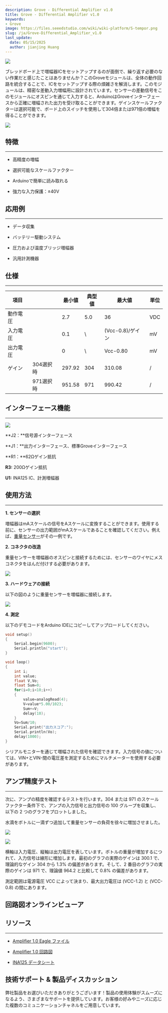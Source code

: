 ```yaml
---
description: Grove - Differential Amplifier v1.0
title: Grove - Differential Amplifier v1.0
keywords:
- Grove
image: https://files.seeedstudio.com/wiki/wiki-platform/S-tempor.png
slug: /ja/Grove-Differential_Amplifier_v1.0
last_update:
  date: 05/15/2025
  author: jianjing Huang
---
```



<!-- ---
name: Grove - Differential Amplifier v1.0
category: Sensor
bzurl: https://www.seeedstudio.com/Grove-Differential-Amplifier-p-1284.html
oldwikiname:  Grove - Differential Amplifier v1.0
prodimagename:  Amplifier_V2.jpg
surveyurl: https://www.research.net/r/Grove-Differential_Amplifier_v1
sku:    103020016
--- -->
![](https://files.seeedstudio.com/wiki/Grove-Differential_Amplifier_v1.0/img/Amplifier_V2.jpg)

ブレッドボード上で増幅器ICをセットアップするのが面倒で、繰り返す必要のない作業だと感じたことはありませんか？このGroveモジュールは、全体の動作回路を統合することで、ICをセットアップする際の煩雑さを解消します。このモジュールは、精密な差動入力増幅用に設計されています。センサーの差動信号をこのモジュールにオスピンを通じて入力すると、ArduinoはGroveインターフェースから正確に増幅された出力を受け取ることができます。ゲインスケールファクターは選択可能で、ボード上のスイッチを使用して304倍または971倍の増幅を得ることができます。

[![](https://files.seeedstudio.com/wiki/Seeed-WiKi/docs/images/300px-Get_One_Now_Banner-ragular.png)](https://www.seeedstudio.com/Grove-Differential-Amplifier-p-1284.html)

## 特徴

---

* 高精度の増幅

* 選択可能なスケールファクター

* Arduinoで簡単に読み取れる

* 強力な入力保護：±40V

## 応用例

---

* データ収集

* バッテリー駆動システム

* 圧力および温度ブリッジ増幅器

* 汎用計測機器

## 仕様

---
| 項目 | | 最小値 | 典型値 | 最大値 | 単位 |
|------|---|--------|--------|--------|------|
| 動作電圧 | | 2.7 | 5.0 | 36 | VDC |
| 入力電圧 | | 0.1 | \ | (Vcc-0.8)/ゲイン | mV |
| 出力電圧 | | 0 | \ | Vcc-0.80 | mV |
| ゲイン | 304選択時 | 297.92 | 304 | 310.08 | / |
| | 971選択時 | 951.58 | 971 | 990.42 | / |

## インターフェース機能

---
![](https://files.seeedstudio.com/wiki/Grove-Differential_Amplifier_v1.0/img/Amplifier_Interface3.jpg)

**J2：**信号源インターフェース

**J1：**出力インターフェース、標準Groveインターフェース

**R1：**62Ωゲイン抵抗

**R3:** 200Ωゲイン抵抗

**U1:** INA125 IC、計測増幅器

## 使用方法

---
**1. センサーの選択**

増幅器はmAスケールの信号をAスケールに変換することができます。使用する前に、センサーの出力範囲がmAスケールであることを確認してください。例えば、[重量センサー](/ja/Weight_Sensor_Load_Cell_0-500g)がその一例です。

**2. コネクタの改造**

重量センサーを増幅器のオスピンと接続するためには、センサーのワイヤにメスコネクタをはんだ付けする必要があります。

![](https://files.seeedstudio.com/wiki/Grove-Differential_Amplifier_v1.0/img/Solder.jpg)

**3. ハードウェアの接続**

以下の図のように重量センサーを増幅器に接続します。

![](https://files.seeedstudio.com/wiki/Grove-Differential_Amplifier_v1.0/img/Connect5.jpg)

**4. 測定**

以下のデモコードをArduino IDEにコピーしてアップロードしてください。

```cpp
void setup()
{
    Serial.begin(9600);
    Serial.println("start");
}

void loop()
{
    int i;
    int value;
    float V,Vo;
    float Sum=0;
    for(i=0;i<10;i++)
    {
        value=analogRead(4);
        V=value*5.00/1023;
        Sum+=V;
        delay(10);
    }
    Vo=Sum/10;
    Serial.print("出力スコア:");
    Serial.println(Vo);
    delay(1000);
}
```

シリアルモニターを通じて増幅された信号を確認できます。入力信号の値については、VIN+とVIN-間の電圧差を測定するためにマルチメーターを使用する必要があります。

## アンプ精度テスト

---
次に、アンプの精度を確認するテストを行います。304 または 971 のスケールファクター条件下で、アンプの入力信号と出力信号の 100 グループを収集し、以下の 2 つのグラフをプロットしました。

水滴をボトルに一滴ずつ追加して重量センサーの負荷を徐々に増加させました。

![](https://files.seeedstudio.com/wiki/Grove-Differential_Amplifier_v1.0/img/TEST_Score1.jpg)

![](https://files.seeedstudio.com/wiki/Grove-Differential_Amplifier_v1.0/img/Test_Score_Picture2.jpg)

横軸は入力電圧、縦軸は出力電圧を表しています。ボトルの重量が増加するにつれて、入力信号は線形に増加します。最初のグラフの実際のゲインは 300.1 で、理論的なゲイン 304 から 1.3% の偏差があります。そして、2 番目のグラフの実際のゲインは 971 で、理論値 964.2 と比較して 0.8% の偏差があります。

測定範囲は電源電圧 VCC によって決まり、最大出力電圧は (VCC-1.2) と (VCC-0.8) の間にあります。

## 回路図オンラインビューア

<div className="altium-ecad-viewer" data-project-src="https://files.seeedstudio.com/wiki/Grove-Differential_Amplifier_v1.0/res/Amplifier_eagle_file.zip" style={{borderRadius: '0px 0px 4px 4px', height: 500, borderStyle: 'solid', borderWidth: 1, borderColor: 'rgb(241, 241, 241)', overflow: 'hidden', maxWidth: 1280, maxHeight: 700, boxSizing: 'border-box'}}>
</div>

## リソース

---

* [Amplifier 1.0 Eagle ファイル](https://files.seeedstudio.com/wiki/Grove-Differential_Amplifier_v1.0/res/Amplifier_eagle_file.zip)

* [Amplifier 1.0 回路図](https://files.seeedstudio.com/wiki/Grove-Differential_Amplifier_v1.0/res/Amplifier.pdf)

* [INA125 データシート](https://files.seeedstudio.com/wiki/Grove-Differential_Amplifier_v1.0/res/INA125.pdf)

## 技術サポート & 製品ディスカッション

弊社製品をお選びいただきありがとうございます！製品の使用体験がスムーズになるよう、さまざまなサポートを提供しています。お客様の好みやニーズに応じた複数のコミュニケーションチャネルをご用意しています。

<div class="button_tech_support_container">
<a href="https://forum.seeedstudio.com/" class="button_forum"></a> 
<a href="https://www.seeedstudio.com/contacts" class="button_email"></a>
</div>

<div class="button_tech_support_container">
<a href="https://discord.gg/eWkprNDMU7" class="button_discord"></a> 
<a href="https://github.com/Seeed-Studio/wiki-documents/discussions/69" class="button_discussion"></a>
</div>